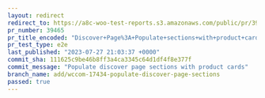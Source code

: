 ```yaml
---
layout: redirect
redirect_to: https://a8c-woo-test-reports.s3.amazonaws.com/public/pr/39465/e2e/index.html
pr_number: 39465
pr_title_encoded: "Discover+Page%3A+Populate+sections+with+product+cards"
pr_test_type: e2e
last_published: "2023-07-27 21:03:37 +0000"
commit_sha: 111625c9be46b8ff3a4ca3345c64d1df4f8e377f
commit_message: "Populate discover page sections with product cards"
branch_name: add/wccom-17434-populate-discover-page-sections
passed: true
---
```

